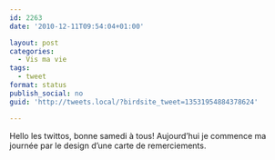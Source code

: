 ```yaml
---
id: 2263
date: '2010-12-11T09:54:04+01:00'

layout: post
categories:
  - Vis ma vie
tags:
  - tweet
format: status
publish_social: no
guid: 'http://tweets.local/?birdsite_tweet=13531954884378624'

---
```


Hello les twittos, bonne samedi à tous! Aujourd’hui je commence ma journée par le design d’une carte de remerciements.